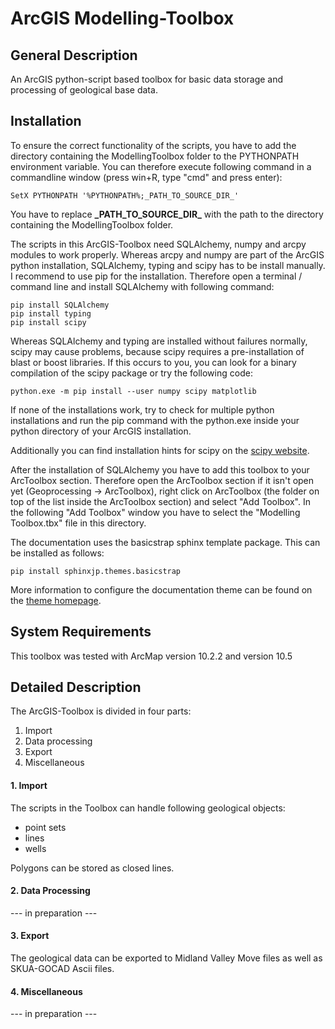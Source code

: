 # ArcGIS Modelling-Toolbox

## General Description

An ArcGIS python-script based toolbox for basic data storage and processing of geological base data.

## Installation

To ensure the correct functionality of the scripts, you have to add the directory containing the ModellingToolbox folder to the PYTHONPATH environment variable. You can therefore execute following command in a commandline window (press win+R, type "cmd" and press enter):

```
SetX PYTHONPATH '%PYTHONPATH%;_PATH_TO_SOURCE_DIR_'
```

You have to replace **\_PATH_TO_SOURCE_DIR\_** with the path to the directory containing the ModellingToolbox folder.

The scripts in this ArcGIS-Toolbox need SQLAlchemy, numpy and arcpy modules to work properly. Whereas arcpy and numpy are part of the ArcGIS python installation, SQLAlchemy, typing and scipy has to be install manually. I recommend to use pip for the installation. Therefore open a terminal / command line and install SQLAlchemy with following command:

  
```
pip install SQLAlchemy
pip install typing
pip install scipy
```

Whereas SQLAlchemy and typing are installed without failures normally, scipy may cause problems, because scipy requires a pre-installation of blast or boost libraries. If this occurs to you, you can look for a binary compilation of the scipy package or try the following code:

```
python.exe -m pip install --user numpy scipy matplotlib
```

If none of the installations work, try to check for multiple python installations and run the pip command with the python.exe inside your python directory of your ArcGIS installation.

Additionally you can find installation hints for scipy on the [scipy website](https://www.scipy.org/install.html).

After the installation of SQLAlchemy you have to add this toolbox to your ArcToolbox section. Therefore open the ArcToolbox section if it isn't open yet (Geoprocessing -> ArcToolbox), right click on ArcToolbox (the folder on top of the list inside the ArcToolbox section) and select "Add Toolbox". In the following "Add Toolbox" window you have to select the "Modelling Toolbox.tbx" file in this directory.

The documentation uses the basicstrap sphinx template package. This can be installed as follows:

```
pip install sphinxjp.themes.basicstrap
```

More information to configure the documentation theme can be found on the [theme homepage](https://pythonhosted.org/sphinxjp.themes.basicstrap/index.html).

## System Requirements

This toolbox was tested with ArcMap version 10.2.2 and version 10.5

## Detailed Description

The ArcGIS-Toolbox is divided in four parts:

1. Import
2. Data processing
3. Export
4. Miscellaneous

#### 1. Import

The scripts in the Toolbox can handle following geological objects:
- point sets
- lines
- wells

Polygons can be stored as closed lines. 

#### 2. Data Processing

--- in preparation ---

#### 3. Export

The geological data can be exported to Midland Valley Move files as well as SKUA-GOCAD Ascii files.

#### 4. Miscellaneous

--- in preparation ---